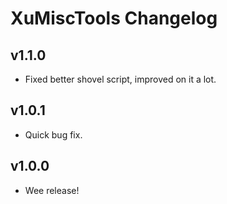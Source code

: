 # XuMiscTools Changelog

## v1.1.0
- Fixed better shovel script, improved on it a lot.

## v1.0.1
- Quick bug fix.

## v1.0.0
- Wee release!